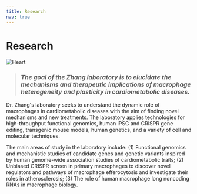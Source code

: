 ```yaml
---
title: Research
nav: true
---
```


# **Research**  
<div> 
  <img src="{{ '/images/Heart2.gif' | absolute_url }}" alt="Heart" >
</div> 
    
>### _The goal of the Zhang laboratory is to elucidate the mechanisms and therapeutic implications of macrophage heterogeneity and plasticity in cardiometabolic diseases._  

Dr. Zhang's laboratory seeks to understand the dynamic role of macrophages in cardiometabolic diseases with the aim of finding novel mechanisms and new treatments. The laboratory applies technologies for high-throughput functional genomics, human iPSC and CRISPR gene editing, transgenic mouse models, human genetics, and a variety of cell and molecular techniques. 

The main areas of study in the laboratory include: (1) Functional genomics and mechanistic studies of candidate genes and genetic variants inspired by human genome-wide association studies of cardiometabolic traits; (2) Unbiased CRISPR screen in primary macrophages to discover novel regulators and pathways of macrophage efferocytosis and investigate their roles in atherosclerosis; (3) The role of human macrophage long noncoding RNAs in macrophage biology.  


